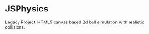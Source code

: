 JSPhysics
=========

Legacy Project:
HTML5 canvas based 2d ball simulation with realistic collisions.
